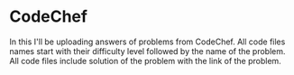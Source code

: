 # CodeChef
In this I'll be uploading answers of problems from CodeChef.
All code files names start with their difficulty level followed by the name of the problem.
All code files include solution of the problem with the link of the problem.
